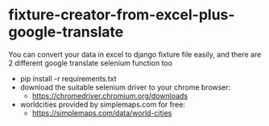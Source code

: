 # fixture-creator-from-excel-plus-google-translate
You can convert your data in excel to django fixture file easily, and there are 2 different google translate selenium function too

- pip install -r requirements.txt
- download the suitable selenium driver to your chrome browser:
  - https://chromedriver.chromium.org/downloads
- worldcities provided by simplemaps.com for free:
  - https://simplemaps.com/data/world-cities
  
